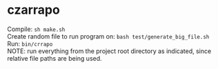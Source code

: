 # czarrapo #
Compile: `sh make.sh`\
Create random file to run program on: `bash test/generate_big_file.sh`\
Run: `bin/crrapo`\
NOTE: run everything from the project root directory as indicated, since relative file paths are being used.
